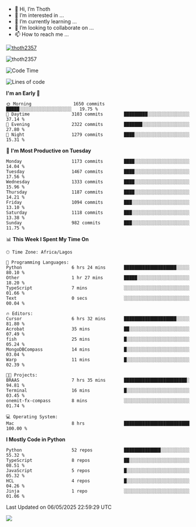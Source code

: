 <!---
thoth2357/thoth2357 is a ✨ special ✨ repository because its `README.md` (this file) appears on your GitHub profile.
You can click the Preview link to take a look at your changes.
--->

- 👋 Hi, I’m Thoth
- 👀 I’m interested in ...
- 🌱 I’m currently learning ...
- 💞️ I’m looking to collaborate on ...
- 📫 How to reach me ...


<p align="left"> <a href="https://github.com/ryo-ma/github-profile-trophy"><img src="https://github-profile-trophy.vercel.app/?username=thoth2357&theme=gruvbox&no-bg=true&no-frame=false&title=MultiLanguage,Commits,Repositories,Stars,Followers,PullRequest,Reviews,Issues" alt="thoth2357" /></a> </p>

<p align="left"> <img src="https://komarev.com/ghpvc/?username=thoth2357&label=Profile%20views&color=0e75b6&style=flat" alt="thoth2357" /> </p>

<!--START_SECTION:waka-->
![Code Time](http://img.shields.io/badge/Code%20Time-3%2C397%20hrs%2017%20mins-blue)

![Lines of code](https://img.shields.io/badge/From%20Hello%20World%20I%27ve%20Written-31.0%20million%20lines%20of%20code-blue)

**I'm an Early 🐤** 

```text
🌞 Morning                1650 commits        █████░░░░░░░░░░░░░░░░░░░░   19.75 % 
🌆 Daytime                3103 commits        █████████░░░░░░░░░░░░░░░░   37.14 % 
🌃 Evening                2322 commits        ███████░░░░░░░░░░░░░░░░░░   27.80 % 
🌙 Night                  1279 commits        ████░░░░░░░░░░░░░░░░░░░░░   15.31 % 
```
📅 **I'm Most Productive on Tuesday** 

```text
Monday                   1173 commits        ████░░░░░░░░░░░░░░░░░░░░░   14.04 % 
Tuesday                  1467 commits        ████░░░░░░░░░░░░░░░░░░░░░   17.56 % 
Wednesday                1333 commits        ████░░░░░░░░░░░░░░░░░░░░░   15.96 % 
Thursday                 1187 commits        ████░░░░░░░░░░░░░░░░░░░░░   14.21 % 
Friday                   1094 commits        ███░░░░░░░░░░░░░░░░░░░░░░   13.10 % 
Saturday                 1118 commits        ███░░░░░░░░░░░░░░░░░░░░░░   13.38 % 
Sunday                   982 commits         ███░░░░░░░░░░░░░░░░░░░░░░   11.75 % 
```


📊 **This Week I Spent My Time On** 

```text
🕑︎ Time Zone: Africa/Lagos

💬 Programming Languages: 
Python                   6 hrs 24 mins       ████████████████████░░░░░   80.10 % 
Other                    1 hr 27 mins        █████░░░░░░░░░░░░░░░░░░░░   18.20 % 
TypeScript               7 mins              ░░░░░░░░░░░░░░░░░░░░░░░░░   01.66 % 
Text                     0 secs              ░░░░░░░░░░░░░░░░░░░░░░░░░   00.04 % 

🔥 Editors: 
Cursor                   6 hrs 32 mins       ████████████████████░░░░░   81.80 % 
Acrobat                  35 mins             ██░░░░░░░░░░░░░░░░░░░░░░░   07.49 % 
fish                     25 mins             █░░░░░░░░░░░░░░░░░░░░░░░░   05.24 % 
MongoDBCompass           14 mins             █░░░░░░░░░░░░░░░░░░░░░░░░   03.04 % 
Warp                     11 mins             █░░░░░░░░░░░░░░░░░░░░░░░░   02.39 % 

🐱‍💻 Projects: 
BRAAS                    7 hrs 35 mins       ████████████████████████░   94.81 % 
Terminal                 16 mins             █░░░░░░░░░░░░░░░░░░░░░░░░   03.45 % 
onemit-fx-compass        8 mins              ░░░░░░░░░░░░░░░░░░░░░░░░░   01.74 % 

💻 Operating System: 
Mac                      8 hrs               █████████████████████████   100.00 % 
```

**I Mostly Code in Python** 

```text
Python                   52 repos            ██████████████░░░░░░░░░░░   55.32 % 
TypeScript               8 repos             ██░░░░░░░░░░░░░░░░░░░░░░░   08.51 % 
JavaScript               5 repos             █░░░░░░░░░░░░░░░░░░░░░░░░   05.32 % 
HCL                      4 repos             █░░░░░░░░░░░░░░░░░░░░░░░░   04.26 % 
Jinja                    1 repo              ░░░░░░░░░░░░░░░░░░░░░░░░░   01.06 % 
```




 Last Updated on 06/05/2025 22:59:29 UTC
<!--END_SECTION:waka-->
<!--![](http://github-profile-summary-cards.vercel.app/api/cards/profile-details?username=thoth2357&theme=2077)

![](http://github-profile-summary-cards.vercel.app/api/cards/stats?username=thoth2357&theme=2077)![](http://github-profile-summary-cards.vercel.app/api/cards/productive-time?username=thoth2357&theme=2077&utcOffset=8) -->
<img src="https://t.bkit.co/w_6789c39040b80.gif" />
